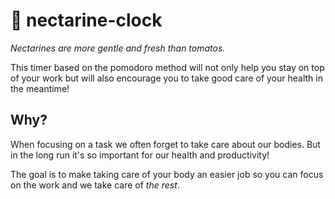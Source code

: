# 🍊 nectarine-clock 
*Nectarines are more gentle and fresh than tomatos.*

This timer based on the pomodoro method will not only help you stay on top of your work but will also encourage you to take good care of your health in the meantime!

## Why?
When focusing on a task we often forget to take care about our bodies. But in the long run it's so important for our health and productivity!

The goal is to make taking care of your body an easier job so you can focus on the work and we take care of *the rest*.
